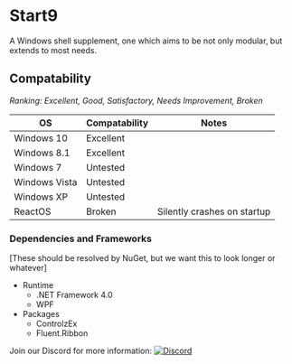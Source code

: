 # Start9
A Windows shell supplement, one which aims to be not only modular, but extends to most needs.

## Compatability
*Ranking: Excellent, Good, Satisfactory, Needs Improvement, Broken*

| OS            | Compatability | Notes |
| ------------- |---------------|---|
| Windows 10    | Excellent     ||
| Windows 8.1   | Excellent     ||
| Windows 7     | Untested      ||
| Windows Vista | Untested      ||
| Windows XP    | Untested      ||
| ReactOS       | Broken        | Silently crashes on startup|

### Dependencies and Frameworks
[These should be resolved by NuGet, but we want this to look longer or whatever]
- Runtime
  - .NET Framework 4.0
  - WPF
- Packages
  - ControlzEx
  - Fluent.Ribbon

Join our Discord for more information: [![Discord](https://img.shields.io/discord/321793250602254336.svg?style=flat-square)](https://discord.gg/6cpvxBS)
